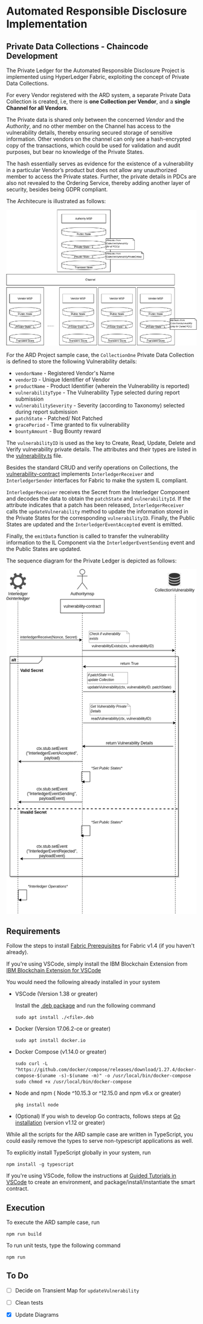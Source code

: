 # Automated Responsible Disclosure Implementation
## Private Data Collections - Chaincode Development 

The Private Ledger for the Automated Responsible Disclosure Project is implemented using HyperLedger Fabric, exploiting the concept of Private Data Collections. 

For every Vendor registered with the ARD system, a separate Private Data Collection is created, i.e, there is **one Collection per Vendor**, and a **single Channel for all Vendors**. 

The Private data is shared only between the concerned *Vendor* and the *Authority*, and no other member on the Channel has access to the vulnerability details, thereby ensuring secured storage of sensitive information. Other vendors on the channel can only see a hash-encrypted copy of the transactions, which could be used for validation and audit purposes, but bear no knowledge of the Private States. 

The hash essentially serves as evidence for the existence of a vulnerability in a particular Vendor’s product but does not allow any unauthorized member to access the Private states. Further, the private details in PDCs are also not revealed to the Ordering Service, thereby adding another layer of security, besides being GDPR compliant.

The Architecure is illustrated as follows:


![High-level Architecture of ARD Private Ledger](images/high-level-arch-private.png)


For the ARD Project sample case, the `CollectionOne` Private Data Collection is defined to store the following Vulnerability details:

* `vendorName` - Registered Vendor's Name
* `vendorID` - Unique Identifier of Vendor
* `productName` - Product Identifier (wherein the Vulnerability is reported)
* `vulnerabilityType` - The Vulnerability Type selected during report submission
* `vulnerabilitySeverity` - Severity (according to Taxonomy) selected during report submission
* `patchState` - Patched/ Not Patched
* `gracePeriod` - Time granted to fix vulnerability
* `bountyAmount` - Bug Bounty reward

The `vulnerabilityID` is used as the key to Create, Read, Update, Delete and Verify vulnerability private details. The attributes and their types are listed in the [vulnerability.ts](src/vulnerability.ts) file.


Besides the standard CRUD and verify operations on Collections, the [vulnerability-contract](src/vulnerability-contract.ts) implements `InterledgerReceiver` and `InterledgerSender` interfaces for Fabric to make the system IL compliant. 


`InterledgerReceiver` receives the Secret from the Interledger Component and decodes the data to obtain the `patchState` and `vulnerabilityId`. If the attribute indicates that a patch has been released, `InterledgerReceiver` calls the `updateVulnerability` method to update the information stored in the Private States for the corresponding `vulnerabilityID`. Finally, the Public States are updated and the `InterledgerEventAccepted` event is emitted. 

Finally, the `emitData` function is called to transfer the vulnerability information to the IL Component via the `InterledgerEventSending` event and the Public States are updated. 


The sequence diagram for the Private Ledger is depicted as follows:


![Vulnerability Chaincode Sequence Diagram](images/vul-chaincode-seq-digram.png)


## Requirements

Follow the steps to install [Fabric Prerequisites](https://hyperledger-fabric.readthedocs.io/en/release-1.4/getting_started.html) for Fabric v1.4 (if you haven't already).

If you're using VSCode, simply install the IBM Blockchain Extension from [IBM Blockchain Extension for VSCode](https://github.com/IBM-Blockchain/blockchain-vscode-extension/blob/master/README.md) 

You would need the following already installed in your system

* VSCode (Version 1.38 or greater)

	Install the [.deb package](https://code.visualstudio.com/download) and run the following command
	```
	sudo apt install ./<file>.deb
	```

* Docker (Version 17.06.2-ce or greater)
	```	
	sudo apt install docker.io
	```

* Docker Compose (v1.14.0 or greater)
	```	
	sudo curl -L "https://github.com/docker/compose/releases/download/1.27.4/docker-compose-$(uname -s)-$(uname -m)" -o /usr/local/bin/docker-compose
	sudo chmod +x /usr/local/bin/docker-compose
	```

* Node and npm ( Node ^10.15.3 or ^12.15.0 and npm v6.x or greater)
	```
	pkg install node
	```

* (Optional) If you wish to develop Go contracts, follows steps at [Go installation](https://golang.org/dl/) (version v1.12 or greater)


While all the scripts for the ARD sample case are written in TypeScript, you could easily remove the types to serve non-typescript applications as well. 

To explicitly install TypeScript globally in your system, run
```
npm install -g typescript
```

If you're using VSCode, follow the instructions at [Guided Tutorials in VSCode](https://cloud.ibm.com/docs/blockchain-sw-213?topic=blockchain-sw-213-develop-vscode#develop-vscode-guided-tutorials) to create an environment, and package/install/instantiate the smart contract.

## Execution

To execute the ARD sample case, run

```
npm run build
```

To run unit tests, type the following command

```
npm run
```

## To Do

- [ ] Decide on Transient Map for `updateVulnerability`
- [ ] Clean tests
- [x] Update Diagrams



